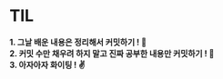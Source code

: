 # TIL
__1. 그날 배운 내용은 정리해서 커밋하기 ! 🤚__  
__2. 커밋 수만 채우려 하지 말고 진짜 공부한 내용만 커밋하기 ! 📖__  
__3. 아자아자 화이팅 ! ✌️__
